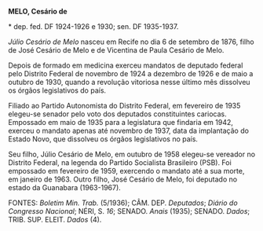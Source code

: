 **MELO, Cesário de**

\* dep. fed. DF 1924-1926 e 1930; sen. DF 1935-1937.

*Júlio Cesário de Melo* nasceu em Recife no dia 6 de setembro de 1876,
filho de José Cesário de Melo e de Vicentina de Paula Cesário de Melo.

Depois de formado em medicina exerceu mandatos de deputado federal pelo
Distrito Federal de novembro de 1924 a dezembro de 1926 e de maio a
outubro de 1930, quando a revolução vitoriosa nesse último mês dissolveu
os órgãos legislativos do país.

Filiado ao Partido Autonomista do Distrito Federal, em fevereiro de 1935
elegeu-se senador pelo voto dos deputados constituintes cariocas.
Empossado em maio de 1935 para a legislatura que findaria em 1942,
exerceu o mandato apenas até novembro de 1937, data da implantação do
Estado Novo, que dissolveu os órgãos legislativos no país.

Seu filho, Júlio Cesário de Melo, em outubro de 1958 elegeu-se vereador
no Distrito Federal, na legenda do Partido Socialista Brasileiro (PSB).
Foi empossado em fevereiro de 1959, exercendo o mandato até a sua morte,
em janeiro de 1963. Outro filho, José Cesário de Melo, foi deputado no
estado da Guanabara (1963-1967).

FONTES: *Boletim Min. Trab.* (5/1936); CÂM. DEP. *Deputados*; *Diário do
Congresso Nacional*; NÉRI, S. *16*; SENADO. *Anais* (1935); SENADO.
*Dados*; TRIB. SUP. ELEIT. *Dados* (4).
